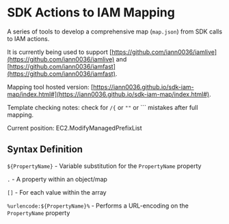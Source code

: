 # SDK Actions to IAM Mapping

A series of tools to develop a comprehensive map (`map.json`) from SDK calls to IAM actions.

It is currently being used to support [https://github.com/iann0036/iamlive](https://github.com/iann0036/iamlive) and [https://github.com/iann0036/iamfast](https://github.com/iann0036/iamfast).

Mapping tool hosted version: [https://iann0036.github.io/sdk-iam-map/index.html#](https://iann0036.github.io/sdk-iam-map/index.html#).

Template checking notes: check for `/{` or `""` or `\`` mistakes after full mapping.

Current position: EC2.ModifyManagedPrefixList

## Syntax Definition

`${PropertyName}` - Variable substitution for the `PropertyName` property

`.` - A property within an object/map

`[]` - For each value within the array

`%urlencode:${PropertyName}%` - Performs a URL-encoding on the `PropertyName` property
